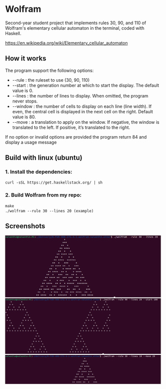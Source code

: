 # Wolfram
Second-year student project that implements rules 30, 90, and 110 of Wolfram's elementary cellular automaton in the terminal, coded with Haskell.

https://en.wikipedia.org/wiki/Elementary_cellular_automaton


## How it works

The program support the following options:
* --rule : the ruleset to use (30, 90, 110)
* --start : the generation number at which to start the display. The default value is 0.
* --lines : the number of lines to display. When omitted, the program never stops.
* --window : the number of cells to display on each line (line width). If even, the central cell is displayed in the next cell on the right. Default value is 80.
* --move : a translation to apply on the window. If negative, the window is translated to the left. If positive, it’s translated to the right.

If no option or invalid options are provided the program return 84 and display a usage message


## Build with linux (ubuntu)

### 1. Install the dependencies:

	curl -sSL https://get.haskellstack.org/ | sh

### 2. Build Wolfram from my repo:
	make
	./wolfram --rule 30 --lines 20 (example)


## Screenshots

![Alt text](screenshots/1.png?raw=true "1")
![Alt text](screenshots/2.png?raw=true "2")
![Alt text](screenshots/3.png?raw=true "3")
